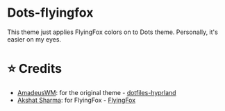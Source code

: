 # Dots-flyingfox

This theme just applies FlyingFox colors on to Dots theme. Personally, it's easier on my eyes.

# ⭐ Credits

- [AmadeusWM](https://github.com/AmadeusWM): for the original theme - [dotfiles-hyprland](https://github.com/AmadeusWM/dotfiles-hyprland)
- [Akshat Sharma](https://github.com/akshat46): for FlyingFox - [FlyingFox](https://github.com/akshat46/FlyingFox)